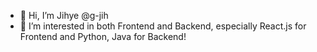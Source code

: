 - 👋 Hi, I’m Jihye @g-jih
- 👀 I’m interested in both Frontend and Backend, especially React.js for Frontend and Python, Java for Backend!

<!---
g-jih/g-jih is a ✨ special ✨ repository because its `README.md` (this file) appears on your GitHub profile.
You can click the Preview link to take a look at your changes.
--->
